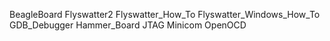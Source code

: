 BeagleBoard
Flyswatter2
Flyswatter_How_To
Flyswatter_Windows_How_To
GDB_Debugger
Hammer_Board
JTAG
Minicom
OpenOCD

